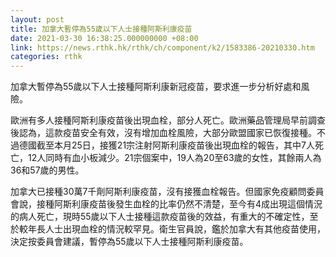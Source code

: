 ```yaml
---
layout: post
title: 加拿大暫停為55歲以下人士接種阿斯利康疫苗
date: 2021-03-30 16:38:25.000000000 +08:00
link: https://news.rthk.hk/rthk/ch/component/k2/1583386-20210330.htm
categories: rthk
---
```


加拿大暫停為55歲以下人士接種阿斯利康新冠疫苗，要求進一步分析好處和風險。

歐洲有多人接種阿斯利康疫苗後出現血栓，部分人死亡。歐洲藥品管理局早前調查後認為，這款疫苗安全有效，沒有增加血栓風險，大部分歐盟國家已恢復接種。不過德國截至本月25日，接獲21宗注射阿斯利康疫苗後出現血栓的報告，其中7人死亡，12人同時有血小板減少。21宗個案中，19人為20至63歲的女性，其餘兩人為36和57歲的男性。

加拿大已接種30萬7千劑阿斯利康疫苗，沒有接獲血栓報告。但國家免疫顧問委員會說，接種阿斯利康疫苗後發生血栓的比率仍然不清楚，至今有4成出現這個情況的病人死亡，現時55歲以下人士接種這款疫苗後的效益，有重大的不確定性，至於較年長人士出現血栓的情況較罕見。衛生官員說，鑑於加拿大有其他疫苗使用，決定按委員會建議，暫停為55歲以下人士接種阿斯利康疫苗。
